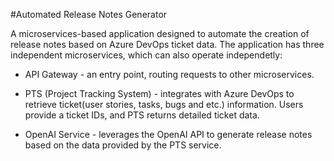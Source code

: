 #Automated Release Notes Generator

A microservices-based application designed to automate the creation of release notes based on Azure DevOps ticket data. The application has three independent microservices, which can also operate independetly:

- API Gateway - an entry point, routing requests to other microservices.

- PTS (Project Tracking System) - integrates with Azure DevOps to retrieve ticket(user stories, tasks, bugs and etc.) information. Users provide a ticket IDs, and PTS returns detailed ticket data.

- OpenAI Service - leverages the OpenAI API to generate release notes based on the data provided by the PTS service.
